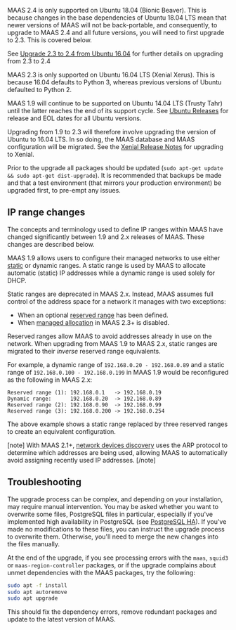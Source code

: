 MAAS 2.4 is only supported on Ubuntu 18.04 (Bionic Beaver). This is because changes in the base dependencies of Ubuntu 18.04 LTS mean that newer versions of MAAS will not be back-portable, and consequently, to upgrade to MAAS 2.4 and all future versions, you will need to first upgrade to 2.3. This is covered below.

See [Upgrade 2.3 to 2.4 from Ubuntu 16.04](/t/upgrade-2-3-to-2-4-from-ubuntu-16-04/777) for further details on upgrading from 2.3 to 2.4

MAAS 2.3 is only supported on Ubuntu 16.04 LTS (Xenial Xerus). This is because 16.04 defaults to Python 3, whereas previous versions of Ubuntu defaulted to Python 2.

MAAS 1.9 will continue to be supported on Ubuntu 14.04 LTS (Trusty Tahr) until the latter reaches the end of its support cycle. See [Ubuntu Releases](https://wiki.ubuntu.com/Releases) for release and EOL dates for all Ubuntu versions.

Upgrading from 1.9 to 2.3 will therefore involve upgrading the version of Ubuntu to 16.04 LTS. In so doing, the MAAS database and MAAS configuration will be migrated. See the [Xenial Release Notes](https://wiki.ubuntu.com/XenialXerus/ReleaseNotes#Upgrading_from_Ubuntu_14.04_LTS_or_15.10) for upgrading to Xenial.

Prior to the upgrade all packages should be updated (`sudo apt-get update && sudo apt-get dist-upgrade`). It is recommended that backups be made and that a test environment (that mirrors your production environment) be upgraded first, to pre-empt any issues.

<h2 id="heading--ip-range-changes">IP range changes</h2>

The concepts and terminology used to define IP ranges within MAAS have changed significantly between 1.9 and 2.x releases of MAAS. These changes are described below.

MAAS 1.9 allows users to configure their managed networks to use either [static](https://docs.ubuntu.com/maas/1.9/en/nodes-commission) or dynamic ranges. A static range is used by MAAS to allocate automatic (static) IP addresses while a dynamic range is used solely for DHCP.

Static ranges are deprecated in MAAS 2.x. Instead, MAAS assumes full control of the address space for a network it manages with two exceptions:

-   When an optional [reserved range](/t/ip-ranges/760) has been defined.
-   When [managed allocation](/t/subnet-management/766) in MAAS 2.3+ is disabled.

Reserved ranges allow MAAS to avoid addresses already in use on the network. When upgrading from MAAS 1.9 to MAAS 2.x, static ranges are migrated to their *inverse* reserved range equivalents.

For example, a dynamic range of `192.168.0.20 - 192.168.0.89` and a static range of `192.168.0.100 - 192.168.0.199` in MAAS 1.9 would be reconfigured as the following in MAAS 2.x:

``` no-highlight
Reserved range (1): 192.168.0.1   -> 192.168.0.19
Dynamic range:      192.168.0.20  -> 192.168.0.89
Reserved range (2): 192.168.0.90  -> 192.168.0.99
Reserved range (3): 192.168.0.200 -> 192.168.0.254
```

The above example shows a static range replaced by three reserved ranges to create an equivalent configuration.

[note]
With MAAS 2.1+, [network devices discovery](/t/network-discovery/758) uses the ARP protocol to determine which addresses are being used, allowing MAAS to automatically avoid assigning recently used IP addresses.
[/note]

<h2 id="heading--troubleshooting">Troubleshooting</h2>

The upgrade process can be complex, and depending on your installation, may require manual intervention. You may be asked whether you want to overwrite some files, PostgreSQL files in particular, especially if you've implemented high availability in PostgreSQL (see [PostgreSQL HA](/t/postgresql-ha-hot-standby/803)). If you've made no modifications to these files, you can instruct the upgrade process to overwrite them. Otherwise, you'll need to merge the new changes into the files manually.

At the end of the upgrade, if you see processing errors with the `maas`, `squid3` or `maas-region-controller` packages, or if the upgrade complains about unmet dependencies with the MAAS packages, try the following:

``` bash
sudo apt -f install
sudo apt autoremove
sudo apt upgrade
```

This should fix the dependency errors, remove redundant packages and update to the latest version of MAAS.

<!-- LINKS -->